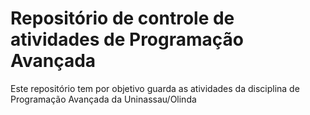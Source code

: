 # Repositório de controle de atividades de Programação Avançada

Este repositório tem por objetivo guarda as atividades da disciplina de Programação Avançada da Uninassau/Olinda